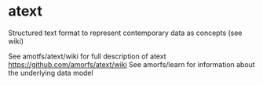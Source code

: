 # atext
Structured text format to represent contemporary data as concepts (see wiki)

See amotfs/atext/wiki for full description of atext https://github.com/amorfs/atext/wiki
See  amorfs/learn for information about the underlying data model 
